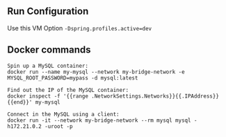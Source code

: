 ## Run Configuration

Use this VM Option `-Dspring.profiles.active=dev`

## Docker commands

```
Spin up a MySQL container:
docker run --name my-mysql --network my-bridge-network -e MYSQL_ROOT_PASSWORD=mypass -d mysql:latest

Find out the IP of the MySQL container:
docker inspect -f '{{range .NetworkSettings.Networks}}{{.IPAddress}}{{end}}' my-mysql

Connect in the MySQL using a client:
docker run -it --network my-bridge-network --rm mysql mysql -h172.21.0.2 -uroot -p
```
